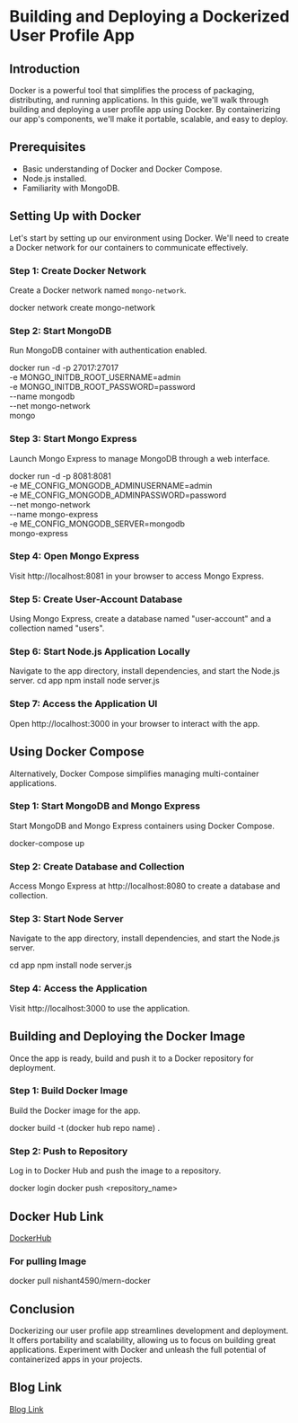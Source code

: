 # Building and Deploying a Dockerized User Profile App

## Introduction
Docker is a powerful tool that simplifies the process of packaging, distributing, and running applications. In this guide, we'll walk through building and deploying a user profile app using Docker. By containerizing our app's components, we'll make it portable, scalable, and easy to deploy.

## Prerequisites
- Basic understanding of Docker and Docker Compose.
- Node.js installed.
- Familiarity with MongoDB.

## Setting Up with Docker
Let's start by setting up our environment using Docker. We'll need to create a Docker network for our containers to communicate effectively.

### Step 1: Create Docker Network
Create a Docker network named `mongo-network`.

docker network create mongo-network

### Step 2: Start MongoDB
Run MongoDB container with authentication enabled.

docker run -d -p 27017:27017 \
    -e MONGO_INITDB_ROOT_USERNAME=admin \
    -e MONGO_INITDB_ROOT_PASSWORD=password \
    --name mongodb \
    --net mongo-network \
    mongo

### Step 3: Start Mongo Express
Launch Mongo Express to manage MongoDB through a web interface.

docker run -d -p 8081:8081 \
    -e ME_CONFIG_MONGODB_ADMINUSERNAME=admin \
    -e ME_CONFIG_MONGODB_ADMINPASSWORD=password \
    --net mongo-network \
    --name mongo-express \
    -e ME_CONFIG_MONGODB_SERVER=mongodb \
    mongo-express

### Step 4: Open Mongo Express
Visit http://localhost:8081 in your browser to access Mongo Express.

### Step 5: Create User-Account Database
Using Mongo Express, create a database named "user-account" and a collection named "users".

### Step 6: Start Node.js Application Locally
Navigate to the app directory, install dependencies, and start the Node.js server.
cd app
npm install
node server.js

### Step 7: Access the Application UI
Open http://localhost:3000 in your browser to interact with the app.

## Using Docker Compose
Alternatively, Docker Compose simplifies managing multi-container applications.

### Step 1: Start MongoDB and Mongo Express
Start MongoDB and Mongo Express containers using Docker Compose.

docker-compose up

### Step 2: Create Database and Collection
Access Mongo Express at http://localhost:8080 to create a database and collection.

### Step 3: Start Node Server
Navigate to the app directory, install dependencies, and start the Node.js server.

cd app
npm install
node server.js

### Step 4: Access the Application
Visit http://localhost:3000 to use the application.

## Building and Deploying the Docker Image
Once the app is ready, build and push it to a Docker repository for deployment.

### Step 1: Build Docker Image
Build the Docker image for the app.

docker build -t (docker hub repo name) .

### Step 2: Push to Repository
Log in to Docker Hub and push the image to a repository.

docker login
docker push <repository_name>

## Docker Hub Link
[DockerHub](https://hub.docker.com/r/nishant4590/mern-docker)

### For pulling Image
docker pull nishant4590/mern-docker

## Conclusion
Dockerizing our user profile app streamlines development and deployment. It offers portability and scalability, allowing us to focus on building great applications. Experiment with Docker and unleash the full potential of containerized apps in your projects.

## Blog Link
[Blog Link](https://medium.com/@vekariyanishant1/building-and-deploying-a-dockerized-user-profile-app-ea21588ddc8b)
